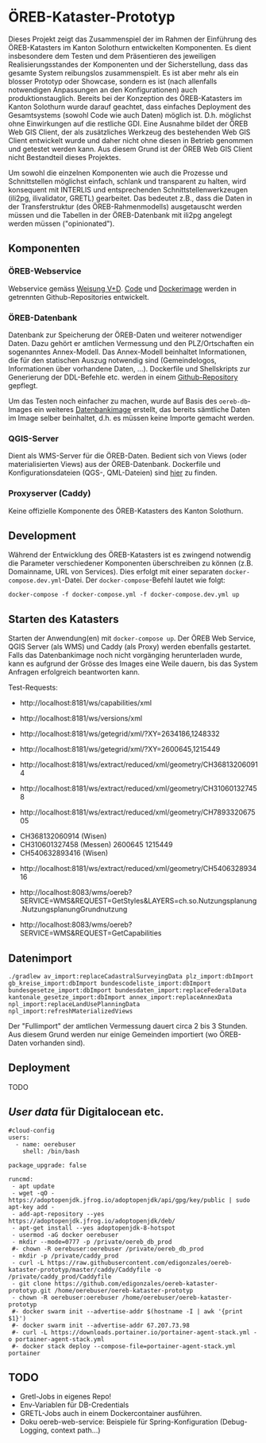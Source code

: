 # ÖREB-Kataster-Prototyp
Dieses Projekt zeigt das Zusammenspiel der im Rahmen der Einführung des ÖREB-Katasters im Kanton Solothurn entwickelten Komponenten. Es dient insbesondere dem Testen und dem Präsentieren des jeweiligen Realisierungsstandes der Komponenten und der Sicherstellung, dass das gesamte System reibungslos zusammenspielt. Es ist aber mehr als ein blosser Prototyp oder Showcase, sondern es ist (nach allenfalls notwendigen Anpassungen an den Konfigurationen) auch produktionstauglich. Bereits bei der Konzeption des ÖREB-Katasters im Kanton Solothurn wurde darauf geachtet, dass einfaches Deployment des Gesamtsystems (sowohl Code wie auch Daten) möglich ist. D.h. möglichst ohne Einwirkungen auf die restliche GDI. Eine Ausnahme bildet der ÖREB Web GIS Client, der als zusätzliches Werkzeug des bestehenden Web GIS Client entwickelt wurde und daher nicht ohne diesen in Betrieb genommen und getestet werden kann. Aus diesem Grund ist der ÖREB Web GIS Client nicht Bestandteil dieses Projektes. 

Um sowohl die einzelnen Komponenten wie auch die Prozesse und Schnittstellen möglichst einfach, schlank und transparent zu halten, wird konsequent mit INTERLIS und entsprechenden Schnittstellenwerkzeugen (ili2pg, ilivalidator, GRETL) gearbeitet. Das bedeutet z.B., dass die Daten in der Transferstruktur (des ÖREB-Rahmenmodells) ausgetauscht werden müssen und die Tabellen in der ÖREB-Datenbank mit ili2pg angelegt werden müssen ("opinionated").

## Komponenten
### ÖREB-Webservice
Webservice gemäss [Weisung V+D](https://www.cadastre.ch/content/cadastre-internet/de/manual-oereb/publication/instruction.download/cadastre-internet/de/documents/oereb-weisungen/OEREB-XML-Aufruf_de.pdf). [Code](https://github.com/claeis/oereb-web-service) und [Dockerimage](https://github.com/sogis/oereb-web-service-docker) werden in getrennten Github-Repositories entwickelt. 

### ÖREB-Datenbank
Datenbank zur Speicherung der ÖREB-Daten und weiterer notwendiger Daten. Dazu gehört er amtlichen Vermessung und den PLZ/Ortschaften ein sogenanntes Annex-Modell. Das Annex-Modell beinhaltet Informationen, die für den statischen Auszug notwendig sind (Gemeindelogos, Informationen über vorhandene Daten, ...). Dockerfile und Shellskripts zur Generierung der DDL-Befehle etc. werden in einem [Github-Repository](https://github.com/sogis/oereb-db) gepflegt.

Um das Testen noch einfacher zu machen, wurde auf Basis des `oereb-db`-Images ein weiteres [Datenbankimage](https://cloud.docker.com/u/sogis/repository/docker/sogis/oereb-db-data) erstellt, das bereits sämtliche Daten im Image selber beinhaltet, d.h. es müssen keine Importe gemacht werden.

### QGIS-Server
Dient als WMS-Server für die ÖREB-Daten. Bedient sich von Views (oder materialisierten Views) aus der ÖREB-Datenbank. Dockerfile und Konfigurationsdateien (QGS-, QML-Dateien) sind [hier](https://github.com/sogis/oereb-wms) zu finden.

### Proxyserver (Caddy)
Keine offizielle Komponente des ÖREB-Katasters des Kanton Solothurn.

## Development
Während der Entwicklung des ÖREB-Katasters ist es zwingend notwendig die Parameter verschiedener Komponenten überschreiben zu können (z.B. Domainname, URL von Services). Dies erfolgt mit einer separaten `docker-compose.dev.yml`-Datei. Der `docker-compose`-Befehl lautet wie folgt:

```
docker-compose -f docker-compose.yml -f docker-compose.dev.yml up
```

## Starten des Katasters
Starten der Anwendung(en) mit `docker-compose up`. Der ÖREB Web Service, QGIS Server (als WMS) und Caddy (als Proxy) werden ebenfalls gestartet. Falls das Datenbankimage noch nicht vorgänging herunterladen wurde, kann es aufgrund der Grösse des Images eine Weile dauern, bis das System Anfragen erfolgreich beantworten kann.

Test-Requests:
- http://localhost:8181/ws/capabilities/xml
- http://localhost:8181/ws/versions/xml

- http://localhost:8181/ws/getegrid/xml/?XY=2634186,1248332 
- http://localhost:8181/ws/getegrid/xml/?XY=2600645,1215449 
- http://localhost:8181/ws/extract/reduced/xml/geometry/CH368132060914
- http://localhost:8181/ws/extract/reduced/xml/geometry/CH310601327458
- http://localhost:8181/ws/extract/reduced/xml/geometry/CH789332067505

* CH368132060914 (Wisen)  
* CH310601327458 (Messen) 2600645 1215449
* CH540632893416 (Wisen)

- http://localhost:8181/ws/extract/reduced/xml/geometry/CH540632893416



- http://localhost:8083/wms/oereb?SERVICE=WMS&REQUEST=GetStyles&LAYERS=ch.so.Nutzungsplanung.NutzungsplanungGrundnutzung
- http://localhost:8083/wms/oereb?SERVICE=WMS&REQUEST=GetCapabilities

## Datenimport

```
./gradlew av_import:replaceCadastralSurveyingData plz_import:dbImport gb_kreise_import:dbImport bundescodeliste_import:dbImport bundesgesetze_import:dbImport bundesdaten_import:replaceFederalData kantonale_gesetze_import:dbImport annex_import:replaceAnnexData npl_import:replaceLandUsePlanningData npl_import:refreshMaterializedViews
```

Der "Fullimport" der amtlichen Vermessung dauert circa 2 bis 3 Stunden. Aus diesem Grund werden nur einige Gemeinden importiert (wo ÖREB-Daten vorhanden sind).

## Deployment
TODO


## _User data_ für Digitalocean etc.
```
#cloud-config
users:
  - name: oerebuser
    shell: /bin/bash

package_upgrade: false

runcmd:
 - apt update
 - wget -qO - https://adoptopenjdk.jfrog.io/adoptopenjdk/api/gpg/key/public | sudo apt-key add -
 - add-apt-repository --yes https://adoptopenjdk.jfrog.io/adoptopenjdk/deb/
 - apt-get install --yes adoptopenjdk-8-hotspot
 - usermod -aG docker oerebuser 
 - mkdir --mode=0777 -p /private/oereb_db_prod
 #- chown -R oerebuser:oerebuser /private/oereb_db_prod
 - mkdir -p /private/caddy_prod
 - curl -L https://raw.githubusercontent.com/edigonzales/oereb-kataster-prototyp/master/caddy/Caddyfile -o /private/caddy_prod/Caddyfile
 - git clone https://github.com/edigonzales/oereb-kataster-prototyp.git /home/oerebuser/oereb-kataster-prototyp
 - chown -R oerebuser:oerebuser /home/oerebuser/oereb-kataster-prototyp
 #- docker swarm init --advertise-addr $(hostname -I | awk '{print $1}')
 #- docker swarm init --advertise-addr 67.207.73.98
 #- curl -L https://downloads.portainer.io/portainer-agent-stack.yml -o portainer-agent-stack.yml
 #- docker stack deploy --compose-file=portainer-agent-stack.yml portainer 
```

## TODO
- Gretl-Jobs in eigenes Repo!
- Env-Variablen für DB-Credentials
- GRETL-Jobs auch in einem Dockercontainer ausführen.
- Doku oereb-web-service: Beispiele für Spring-Konfiguration (Debug-Logging, context path...)
